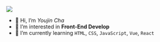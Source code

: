 <img src="https://media.giphy.com/media/YPJ5gi3MZzSjhtQTIk/giphy.gif"/>

- 👋 Hi, I’m *Youjin Cha*
- 👀 I’m interested in **Front-End Develop**
- 🌱 I’m currently learning ```HTML```, ```CSS```, ```JavaScript```, ```Vue```, ```React```

